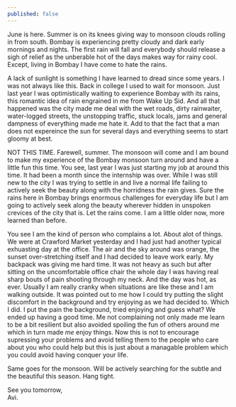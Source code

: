 ```yaml
---
published: false
---
```

June is here. Summer is on its knees giving way to monsoon clouds rolling in from south. Bombay is experiencing pretty cloudy and dark early mornings and nights. The first rain will fall and everybody should release a sigh of relief as the unberable hot of the days makes way for rainy cool. Except, living in Bombay I have come to hate the rains.

A lack of sunlight is something I have learned to dread since some years. I was not always like this. Back in college I used to wait for monsoon. Just last year I was optimistically waiting to experience Bombay with its rains, this romantic idea of rain engrained in me from Wake Up Sid. And all that happened was the city made me deal with the wet roads, dirty rainwaiter, water-logged streets, the unstopping traffic, stuck locals, jams and general dampness of everything made me hate it. Add to that the fact that a man does not expereince the sun for several days and everything seems to start gloomy at best. 

NOT THIS TIME. Farewell, summer. The monsoon will come and I am bound to make my experience of the Bombay monsoon turn around and have a little fun this time. You see, last year I was just starting my job at around this time. It had been a month since the internship was over. While I was still new to the city I was trying to settle in and live a normal life failing to actively seek the beauty along with the horridness the rain gives. Sure the rains here in Bombay brings enormous challenges for everyday life but I am going to actively seek along the beauty wherever hidden in unspoken crevices of the city that is. Let the rains come. I am a little older now, more learned than before.

You see I am the kind of person who complains a lot. About alot of things. We were at Crawford Market yesterday and I had just had another typical exhuasting day at the office. The air and the sky around was orange, the sunset over-stretching itself and I had decided to leave work early. My backpack was giving me hard time. It was not heavy as such but after sitting on the uncomfortable office chair the whole day I was having real sharp bouts of pain shooting through my neck. And the day was hot, as ever. Usually I am really cranky when situations are like these and I am walking outside. It was pointed out to me how I could try putting the slight discomfort in the background and try enjoying as we had decided to. Which I did. I put the pain the background, tried enjoying and guess what? We ended up having a good time. Me not complaining not only made me learn to be a bit resilient but also avoided spoiling the fun of others around me which in turn made _me_ enjoy things. Now this is not to encourage supressing your problems and avoid telling them to the people who care about you who could help but this is just about a managable problem which you could avoid having conquer your life.

Same goes for the monsoon. Will be actively searching for the subtle and the beautiful this season. Hang tight. 

See you tomorrow,  
Avi.